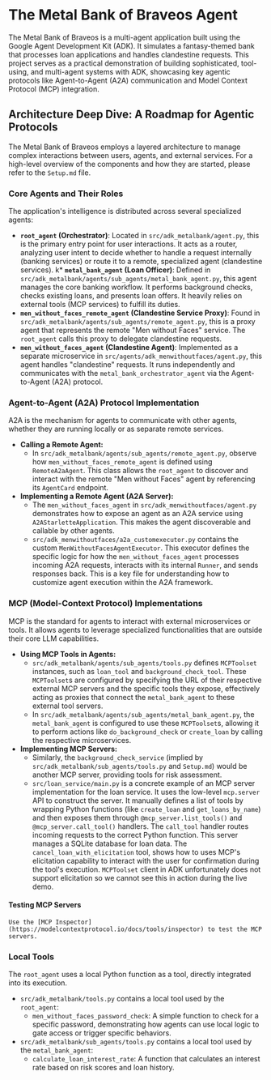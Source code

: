 # The Metal Bank of Braveos Agent

The Metal Bank of Braveos is a multi-agent application built using the Google Agent Development Kit (ADK). It simulates a fantasy-themed bank that processes loan applications and handles clandestine requests. This project serves as a practical demonstration of building sophisticated, tool-using, and multi-agent systems with ADK, showcasing key agentic protocols like Agent-to-Agent (A2A) communication and Model Context Protocol (MCP) integration.

## Architecture Deep Dive: A Roadmap for Agentic Protocols

The Metal Bank of Braveos employs a layered architecture to manage complex interactions between users, agents, and external services. For a high-level overview of the components and how they are started, please refer to the `Setup.md` file.

### Core Agents and Their Roles

The application's intelligence is distributed across several specialized agents:

*   **`root_agent` (Orchestrator)**: Located in `src/adk_metalbank/agent.py`, this is the primary entry point for user interactions. It acts as a router, analyzing user intent to decide whether to handle a request internally (banking services) or route it to a remote, specialized agent (clandestine services).
k*   **`metal_bank_agent` (Loan Officer)**: Defined in `src/adk_metalbank/agents/sub_agents/metal_bank_agent.py`, this agent manages the core banking workflow. It performs background checks, checks existing loans, and presents loan offers. It heavily relies on external tools (MCP services) to fulfill its duties.
*   **`men_without_faces_remote_agent` (Clandestine Service Proxy)**: Found in `src/adk_metalbank/agents/sub_agents/remote_agent.py`, this is a proxy agent that represents the remote "Men without Faces" service. The `root_agent` calls this proxy to delegate clandestine requests.
*   **`men_without_faces_agent` (Clandestine Agent)**: Implemented as a separate microservice in `src/agents/adk_menwithoutfaces/agent.py`, this agent handles "clandestine" requests. It runs independently and communicates with the `metal_bank_orchestrator_agent` via the Agent-to-Agent (A2A) protocol.

### Agent-to-Agent (A2A) Protocol Implementation

A2A is the mechanism for agents to communicate with other agents, whether they are running locally or as separate remote services.

*   **Calling a Remote Agent:**
    *   In `src/adk_metalbank/agents/sub_agents/remote_agent.py`, observe how `men_without_faces_remote_agent` is defined using `RemoteA2aAgent`. This class allows the `root_agent` to discover and interact with the remote "Men without Faces" agent by referencing its `AgentCard` endpoint.
*   **Implementing a Remote Agent (A2A Server):**
    *   The `men_without_faces_agent` in `src/adk_menwithoutfaces/agent.py` demonstrates how to expose an agent as an A2A service using `A2AStarletteApplication`. This makes the agent discoverable and callable by other agents.
    *   `src/adk_menwithoutfaces/a2a_customexecutor.py` contains the custom `MenWithoutFacesAgentExecutor`. This executor defines the specific logic for how the `men_without_faces_agent` processes incoming A2A requests, interacts with its internal `Runner`, and sends responses back. This is a key file for understanding how to customize agent execution within the A2A framework.

### MCP (Model-Context Protocol) Implementations

MCP is the standard for agents to interact with external microservices or tools. It allows agents to leverage specialized functionalities that are outside their core LLM capabilities.

*   **Using MCP Tools in Agents:**
    *   `src/adk_metalbank/agents/sub_agents/tools.py` defines `MCPToolset` instances, such as `loan_tool` and `background_check_tool`. These `MCPToolset`s are configured by specifying the URL of their respective external MCP servers and the specific tools they expose, effectively acting as proxies that connect the `metal_bank_agent` to these external tool servers.
    *   In `src/adk_metalbank/agents/sub_agents/metal_bank_agent.py`, the `metal_bank_agent` is configured to use these `MCPToolset`s, allowing it to perform actions like `do_background_check` or `create_loan` by calling the respective microservices.
*   **Implementing MCP Servers:**
    *   Similarly, the `background_check_service` (implied by `src/adk_metalbank/sub_agents/tools.py` and `Setup.md`) would be another MCP server, providing tools for risk assessment.
    *   `src/loan_service/main.py` is a concrete example of an MCP server implementation for the loan service. It uses the low-level `mcp.server` API to construct the server. It manually defines a list of tools by wrapping Python functions (like `create_loan` and `get_loans_by_name`) and then exposes them through `@mcp_server.list_tools()` and `@mcp_server.call_tool()` handlers. The `call_tool` handler routes incoming requests to the correct Python function. This server manages a SQLite database for loan data. The `cancel_loan_with_elicitation` tool, shows how to uses MCP's elicitation capability to interact with the user for confirmation during the tool's execution. `MCPToolset` client in ADK unfortunately does not support elicitation so we cannot see this in action during the live demo.

#### Testing MCP Servers
    Use the [MCP Inspector](https://modelcontextprotocol.io/docs/tools/inspector) to test the MCP servers.
    
### Local Tools

The `root_agent` uses a local Python function as a tool, directly integrated into its execution.

*   `src/adk_metalbank/tools.py` contains a local tool used by the `root_agent`:
    *   `men_without_faces_password_check`: A simple function to check for a specific password, demonstrating how agents can use local logic to gate access or trigger specific behaviors.
*   `src/adk_metalbank/sub_agents/tools.py` contains a local tool used by the `metal_bank_agent`:
    *   `calculate_loan_interest_rate`: A function that calculates an interest rate based on risk scores and loan history.
